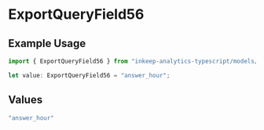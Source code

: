 # ExportQueryField56

## Example Usage

```typescript
import { ExportQueryField56 } from "inkeep-analytics-typescript/models/operations";

let value: ExportQueryField56 = "answer_hour";
```

## Values

```typescript
"answer_hour"
```